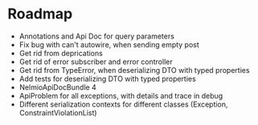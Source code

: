 # Roadmap
* Annotations and Api Doc for query parameters
* Fix bug with can't autowire, when sending empty post
* Get rid from deprications
* Get rid of error subscriber and error controller
* Get rid from TypeError, when deserializing DTO with typed properties
* Add tests for deserializing DTO with typed properties
* NelmioApiDocBundle 4
* ApiProblem for all exceptions, with details and trace in debug
* Different serialization contexts for different classes (Exception, ConstraintViolationList)